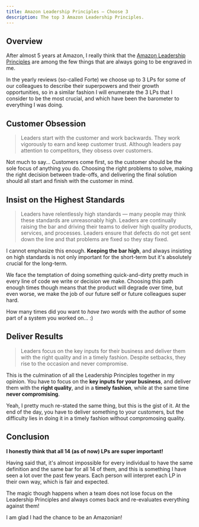```yaml
---
title: Amazon Leadership Principles — Choose 3
description: The top 3 Amazon Leadership Principles.
---
```


## Overview

After almost 5 years at Amazon, I really think that the [Amazon Leadership Principles](https://www.amazon.jobs/en-gb/principles) are among the few things that are always going to be engraved in me.

In the yearly reviews (so-called Forte) we choose up to 3 LPs for some of our colleagues to describe their superpowers and their growth opportunities, so in a similar fashion I will enumerate the 3 LPs that I consider to be the most crucial, and which have been the barometer to everything I was doing.

## Customer Obsession

>Leaders start with the customer and work backwards. They work vigorously to earn and keep customer trust. Although leaders pay attention to competitors, they obsess over customers.

Not much to say... Customers come first, so the customer should be the sole focus of anything you do. Choosing the right problems to solve, making the right decision between trade-offs, and delivering the final solution should all start and finish with the customer in mind.

## Insist on the Highest Standards

>Leaders have relentlessly high standards — many people may think these standards are unreasonably high. Leaders are continually raising the bar and driving their teams to deliver high quality products, services, and processes. Leaders ensure that defects do not get sent down the line and that problems are fixed so they stay fixed.

I cannot emphasize this enough. **Keeping the bar high**, and always insisting on high standards is not only important for the short-term but it's absolutely crucial for the long-term.

We face the temptation of doing something quick-and-dirty pretty much in every line of code we write or decision we make. Choosing this path enough times though means that the product will degrade over time, but even worse, we make the job of our future self or future colleagues super hard.

How many times did you want to _have two words_ with the author of some part of a system you worked on... :)

## Deliver Results

>Leaders focus on the key inputs for their business and deliver them with the right quality and in a timely fashion. Despite setbacks, they rise to the occasion and never compromise.

This is the culmination of all the Leadership Principles together in my opinion. You have to focus on the **key inputs for your business**, and deliver them with the **right quality**, and in a **timely fashion**, while at the same time **never compromising**.

Yeah, I pretty much re-stated the same thing, but this is the gist of it. At the end of the day, you have to deliver something to your customers, but the difficulty lies in doing it in a timely fashion without compromosing quality.

## Conclusion

**I honestly think that all 14 (as of now) LPs are super important!**

Having said that, it's almost impossible for every individual to have the same definition and the same bar for all 14 of them, and this is something I have seen a lot over the past few years. Each person will interpret each LP in their own way, which is fair and expected. 

The magic though happens when a team does not lose focus on the Leadership Principles and always comes back and re-evaluates everything against them!

I am glad I had the chance to be an Amazonian!

